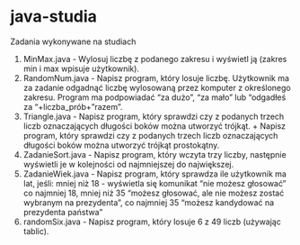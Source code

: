 # java-studia
Zadania wykonywane na studiach

1. MinMax.java - Wylosuj liczbę z podanego zakresu i wyświetl ją (zakres min i max wpisuje użytkownik).
2. RandomNum.java - Napisz program,  który losuje liczbę. Użytkownik ma za zadanie odgadnąć liczbę wylosowaną przez komputer z określonego zakresu.  Program ma podpowiadać “za dużo”, “za mało” lub “odgadłeś za “+liczba_prób+”razem”.
3. Triangle.java - Napisz program, który sprawdzi czy z podanych trzech liczb oznaczających długości boków można utworzyć trójkąt. + Napisz program, który sprawdzi czy z podanych trzech liczb oznaczających długości boków można utworzyć trójkąt prostokątny.
4. ZadanieSort.java - Napisz program, który wczyta trzy liczby, następnie wyświetli je w kolejności od najmniejszej do największej.
5. ZadanieWiek.java - Napisz program, który sprawdza ile użytkownik ma lat, jeśli: mniej niż 18 - wyświetla się komunikat “nie możesz głosować” co najmniej 18, mniej niż 35 “możesz głosować, ale nie możesz zostać wybranym na prezydenta”, co najmniej 35 “możesz kandydować na prezydenta państwa”
6. randomSix.java - Napisz program, który losuje 6 z 49 liczb (używając tablic).
